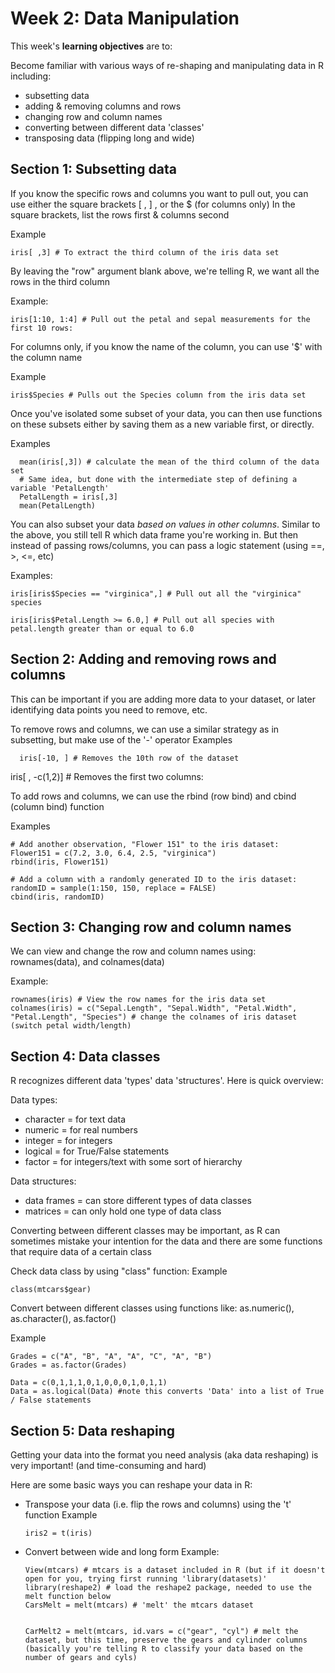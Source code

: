 # Week 2: Data Manipulation #

This week's **learning objectives** are to:

Become familiar with various ways of re-shaping and manipulating data in R including:
- subsetting data
- adding & removing columns and rows
- changing row and column names
- converting between different data 'classes'
- transposing data (flipping long and wide)

## Section 1: Subsetting data ## 

If you know the specific rows and columns you want to pull out, you can use either the square brackets [ , ] , or the $ (for columns only)
In the square brackets, list the rows first & columns second

Example
```
iris[ ,3] # To extract the third column of the iris data set
```
By leaving the "row" argument blank above, we're telling R, we want all the rows in the third column

Example:
```
iris[1:10, 1:4] # Pull out the petal and sepal measurements for the first 10 rows: 
```

For columns only, if you know the name of the column, you can use '$' with the column name

Example
```
iris$Species # Pulls out the Species column from the iris data set
```

Once you've isolated some subset of your data, you can then use functions on these subsets either by saving them as a new variable first, or directly.

Examples
```
  mean(iris[,3]) # calculate the mean of the third column of the data set
  # Same idea, but done with the intermediate step of defining a variable 'PetalLength'
  PetalLength = iris[,3] 
  mean(PetalLength)
```

You can also subset your data *based on values in other columns*. 
Similar to the above, you still tell R which data frame you're working in. 
But then instead of passing rows/columns, you can pass a logic statement (using ==, >, <=, etc)
  
Examples:
```
iris[iris$Species == "virginica",] # Pull out all the "virginica" species

iris[iris$Petal.Length >= 6.0,] # Pull out all species with petal.length greater than or equal to 6.0
```

## Section 2: Adding and removing rows and columns ###

This can be important if you are adding more data to your dataset, or later identifying data points you need to remove, etc.

To remove rows and columns, we can use a similar strategy as in subsetting, but make use of the '-' operator
Examples
```
  iris[-10, ] # Removes the 10th row of the dataset
 ```
  iris[ , -c(1,2)] # Removes the first two columns:
  
To add rows and columns, we can use the rbind (row bind) and cbind (column bind) function 
  
 Examples
 ```
 # Add another observation, "Flower 151" to the iris dataset:
 Flower151 = c(7.2, 3.0, 6.4, 2.5, "virginica")  
 rbind(iris, Flower151) 
 
 # Add a column with a randomly generated ID to the iris dataset:
 randomID = sample(1:150, 150, replace = FALSE)
 cbind(iris, randomID)
 ```
 
 ## Section 3: Changing row and column names ##

We can view and change the row and column names using: rownames(data), and colnames(data)

Example:
```
rownames(iris) # View the row names for the iris data set
colnames(iris) = c("Sepal.Length", "Sepal.Width", "Petal.Width", "Petal.Length", "Species") # change the colnames of iris dataset (switch petal width/length)
```
 
## Section 4: Data classes ##

R recognizes different data 'types' data 'structures'. 
Here is quick overview:
  
Data types:
- character = for text data
- numeric = for real numbers
- integer = for integers
- logical = for True/False statements
- factor = for integers/text with some sort of hierarchy
  
Data structures:
- data frames = can store different types of data classes
- matrices = can only hold one type of data class
  
Converting between different classes may be important, as R can sometimes mistake your intention for the data and there are some functions that require data of a certain class

Check data class by using "class" function:
Example
```
class(mtcars$gear)
```

Convert between different classes using functions like: as.numeric(), as.character(), as.factor()

Example
```
Grades = c("A", "B", "A", "A", "C", "A", "B")
Grades = as.factor(Grades)

Data = c(0,1,1,1,0,1,0,0,0,1,0,1,1)
Data = as.logical(Data) #note this converts 'Data' into a list of True / False statements
```


## Section 5: Data reshaping ##

Getting your data into the format you need analysis (aka data reshaping) is very important! (and time-consuming and hard)
  
Here are some basic ways you can reshape your data in R:
  
- Transpose your data (i.e. flip the rows and columns) using the 't' function
  Example
  ```
  iris2 = t(iris)
  ```

- Convert between wide and long form
  Example:
  ``` 
  View(mtcars) # mtcars is a dataset included in R (but if it doesn't open for you, trying first running 'library(datasets)'
  library(reshape2) # load the reshape2 package, needed to use the melt function below
  CarsMelt = melt(mtcars) # 'melt' the mtcars dataset 
  
  
  CarMelt2 = melt(mtcars, id.vars = c("gear", "cyl") # melt the dataset, but this time, preserve the gears and cylinder columns (basically you're telling R to classify your data based on the number of gears and cyls)
  ```
  
  


